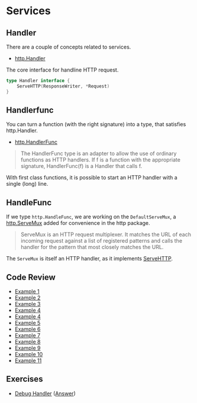 # Services

## Handler

There are a couple of concepts related to services.

* [http.Handler](https://golang.org/pkg/net/http/#Handler)

The core interface for handline HTTP request.

```go
type Handler interface {
    ServeHTTP(ResponseWriter, *Request)
}
```

## Handlerfunc

You can turn a function (with the right signature) into a type, that satisfies
http.Handler.

* [http.HandlerFunc](https://golang.org/pkg/net/http/#HandlerFunc)

> The HandlerFunc type is an adapter to allow the use of ordinary functions as
> HTTP handlers. If f is a function with the appropriate signature,
> HandlerFunc(f) is a Handler that calls f.

With first class functions, it is possible to start an HTTP handler with a
single (long) line.

## HandleFunc

If we type `http.HandleFunc`, we are working on the `DefaultServeMux`, a
[http.ServeMux](https://golang.org/pkg/net/http/#ServeMux) added for convenience
in the http package.

> ServeMux is an HTTP request multiplexer. It matches the URL of each incoming
> request against a list of registered patterns and calls the handler for the
> pattern that most closely matches the URL.

The `ServeMux` is itself an HTTP handler, as it implements
[ServeHTTP](https://golang.org/pkg/net/http/#ServeMux.ServeHTTP).


## Code Review

* [Example 1](00-server/main.go)
* [Example 2](01-server-handlerfunc/main.go)
* [Example 3](02-server-handler/main.go)
* [Example 4](03-server-handle)
* [Example 4](04-server-handlefunc/main.go)
* [Example 5](05-two-handlers/main.go)
* [Example 6](06-handler-methods/main.go)
* [Example 7](07-methods/main.go)
* [Example 8](08-post/main.go)
* [Example 9](09-pattern/main.go)
* [Example 10](10-mux/main.go)
* [Example 11](11-gorilla-mux/main.go)

## Exercises

* [Debug Handler](template1/main.go) ([Answer](exercise1/main.go))
